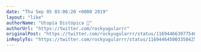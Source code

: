 ```yaml
---
date: "Thu Sep 05 03:06:20 +0000 2019"
layout: "like"
authorName: "Utopía Distópica 💚"
authorUrl: "https://twitter.com/rockyugularrr"
originalPost: "https://twitter.com/rockyugularrr/status/1169446639775469568"
inReplyTo: "https://twitter.com/rockyugularrr/status/1169446450033504256"
---
```

